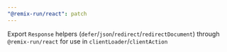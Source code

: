 ```yaml
---
"@remix-run/react": patch
---
```


Export `Response` helpers (`defer`/`json`/`redirect`/`redirectDocument`) through `@remix-run/react` for use in `clientLoader`/`clientAction`
